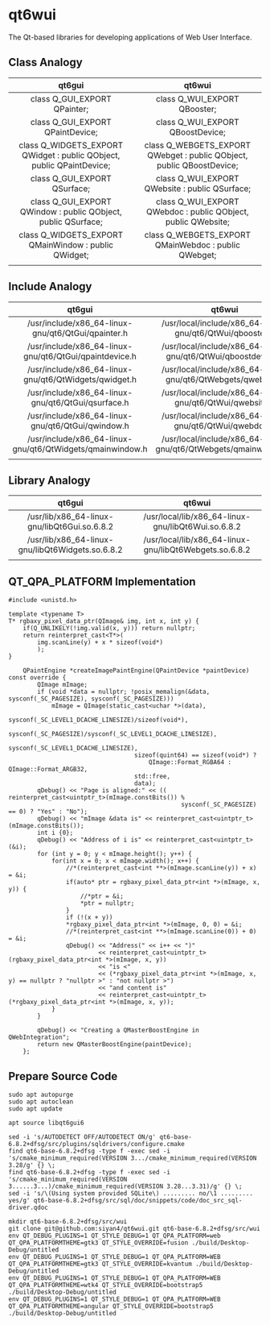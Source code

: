 # qt6wui
The Qt-based libraries for developing applications of Web User Interface.

## Class Analogy
|                                 qt6gui                                |                                 qt6wui                                |
|:---------------------------------------------------------------------:|:---------------------------------------------------------------------:|
|                      class Q_GUI_EXPORT QPainter;                     |                      class Q_WUI_EXPORT QBooster;                     |
|                    class Q_GUI_EXPORT QPaintDevice;                   |                    class Q_WUI_EXPORT QBoostDevice;                   |
| class Q_WIDGETS_EXPORT QWidget : public QObject, public QPaintDevice; | class Q_WEBGETS_EXPORT QWebget : public QObject, public QBoostDevice; |
|                      class Q_GUI_EXPORT QSurface;                     |             class Q_WUI_EXPORT QWebsite : public QSurface;            |
|     class Q_GUI_EXPORT QWindow : public QObject, public QSurface;     |     class Q_WUI_EXPORT QWebdoc : public QObject, public QWebsite;     |
|          class Q_WIDGETS_EXPORT QMainWindow : public QWidget;         |          class Q_WEBGETS_EXPORT QMainWebdoc : public QWebget;         |
|                                                                       |                                                                       |

## Include Analogy
|                           qt6gui                          |                              qt6wui                             |
|:---------------------------------------------------------:|:---------------------------------------------------------------:|
|     /usr/include/x86_64-linux-gnu/qt6/QtGui/qpainter.h    |     /usr/local/include/x86_64-linux-gnu/qt6/QtWui/qbooster.h    |
|   /usr/include/x86_64-linux-gnu/qt6/QtGui/qpaintdevice.h  |   /usr/local/include/x86_64-linux-gnu/qt6/QtWui/qboostdevice.h  |
|   /usr/include/x86_64-linux-gnu/qt6/QtWidgets/qwidget.h   |   /usr/local/include/x86_64-linux-gnu/qt6/QtWebgets/qwebget.h   |
|     /usr/include/x86_64-linux-gnu/qt6/QtGui/qsurface.h    |     /usr/local/include/x86_64-linux-gnu/qt6/QtWui/qwebsite.h    |
|     /usr/include/x86_64-linux-gnu/qt6/QtGui/qwindow.h     |     /usr/local/include/x86_64-linux-gnu/qt6/QtWui/qwebdoc.h     |
| /usr/include/x86_64-linux-gnu/qt6/QtWidgets/qmainwindow.h | /usr/local/include/x86_64-linux-gnu/qt6/QtWebgets/qmainwebdoc.h |
|                                                           |                                                                 |

## Library Analogy
|                      qt6gui                      |                         qt6wui                         |
|:------------------------------------------------:|:------------------------------------------------------:|
|   /usr/lib/x86_64-linux-gnu/libQt6Gui.so.6.8.2   |   /usr/local/lib/x86_64-linux-gnu/libQt6Wui.so.6.8.2   |
| /usr/lib/x86_64-linux-gnu/libQt6Widgets.so.6.8.2 | /usr/local/lib/x86_64-linux-gnu/libQt6Webgets.so.6.8.2 |
|                                                  |                                                        |

## QT_QPA_PLATFORM Implementation
```
#include <unistd.h>

template <typename T>
T* rgbaxy_pixel_data_ptr(QImage& img, int x, int y) {
    if(Q_UNLIKELY(!img.valid(x, y))) return nullptr;
    return reinterpret_cast<T*>(
        img.scanLine(y) + x * sizeof(void*)
        );
}

    QPaintEngine *createImagePaintEngine(QPaintDevice *paintDevice) const override {
        QImage mImage;
        if (void *data = nullptr; !posix_memalign(&data, sysconf(_SC_PAGESIZE), sysconf(_SC_PAGESIZE)))
            mImage = QImage(static_cast<uchar *>(data),
                                   sysconf(_SC_LEVEL1_DCACHE_LINESIZE)/sizeof(void*),
                                   sysconf(_SC_PAGESIZE)/sysconf(_SC_LEVEL1_DCACHE_LINESIZE),
                                   sysconf(_SC_LEVEL1_DCACHE_LINESIZE),
                                   sizeof(quint64) == sizeof(void*) ?
                                       QImage::Format_RGBA64 : QImage::Format_ARGB32,
                                   std::free,
                                   data);
        qDebug() << "Page is aligned:" << (( reinterpret_cast<uintptr_t>(mImage.constBits()) %
                                                sysconf(_SC_PAGESIZE) == 0) ? "Yes" : "No");
        qDebug() << "mImage &data is" << reinterpret_cast<uintptr_t>(mImage.constBits());
        int i {0};
        qDebug() << "Address of i is" << reinterpret_cast<uintptr_t>(&i);
        for (int y = 0; y < mImage.height(); y++) {
            for(int x = 0; x < mImage.width(); x++) {
                //*(reinterpret_cast<int **>(mImage.scanLine(y)) + x) = &i;
                if(auto* ptr = rgbaxy_pixel_data_ptr<int *>(mImage, x, y)) {
                    //*ptr = &i;
                    *ptr = nullptr;
                }
                if (!(x + y))
                *rgbaxy_pixel_data_ptr<int *>(mImage, 0, 0) = &i;
                //*(reinterpret_cast<int **>(mImage.scanLine(0)) + 0) = &i;
                qDebug() << "Address(" << i++ << ")"
                         << reinterpret_cast<uintptr_t>(rgbaxy_pixel_data_ptr<int *>(mImage, x, y))
                         << "is <"
                         << (*rgbaxy_pixel_data_ptr<int *>(mImage, x, y) == nullptr ? "nullptr >" : "not nullptr >")
                         << "and content is"
                         << reinterpret_cast<uintptr_t>(*rgbaxy_pixel_data_ptr<int *>(mImage, x, y));
            }
        }

        qDebug() << "Creating a QMasterBoostEngine in QWebIntegration";
        return new QMasterBoostEngine(paintDevice);
    };
```

## Prepare Source Code
```
sudo apt autopurge
sudo apt autoclean
sudo apt update

apt source libqt6gui6

sed -i 's/AUTODETECT OFF/AUTODETECT ON/g' qt6-base-6.8.2+dfsg/src/plugins/sqldrivers/configure.cmake
find qt6-base-6.8.2+dfsg -type f -exec sed -i 's/cmake_minimum_required(VERSION 3.../cmake_minimum_required(VERSION 3.28/g' {} \;
find qt6-base-6.8.2+dfsg -type f -exec sed -i 's/cmake_minimum_required(VERSION 3......3...)/cmake_minimum_required(VERSION 3.28...3.31)/g' {} \;
sed -i 's/\(Using system provided SQLite\) ......... no/\1 ......... yes/g' qt6-base-6.8.2+dfsg/src/sql/doc/snippets/code/doc_src_sql-driver.qdoc

mkdir qt6-base-6.8.2+dfsg/src/wui
git clone git@github.com:siyan4/qt6wui.git qt6-base-6.8.2+dfsg/src/wui
env QT_DEBUG_PLUGINS=1 QT_STYLE_DEBUG=1 QT_QPA_PLATFORM=web QT_QPA_PLATFORMTHEME=gtk3 QT_STYLE_OVERRIDE=fusion ./build/Desktop-Debug/untitled
env QT_DEBUG_PLUGINS=1 QT_STYLE_DEBUG=1 QT_QPA_PLATFORM=WEB QT_QPA_PLATFORMTHEME=gtk3 QT_STYLE_OVERRIDE=kvantum ./build/Desktop-Debug/untitled
env QT_DEBUG_PLUGINS=1 QT_STYLE_DEBUG=1 QT_QPA_PLATFORM=WEB QT_QPA_PLATFORMTHEME=wtk4 QT_STYLE_OVERRIDE=bootstrap5 ./build/Desktop-Debug/untitled
env QT_DEBUG_PLUGINS=1 QT_STYLE_DEBUG=1 QT_QPA_PLATFORM=WEB QT_QPA_PLATFORMTHEME=angular QT_STYLE_OVERRIDE=bootstrap5 ./build/Desktop-Debug/untitled
```
